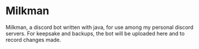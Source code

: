 # Milkman

Milkman, a discord bot written with java, for use among my personal discord servers. 
For keepsake and backups, the bot will be uploaded here and to record changes made. 
